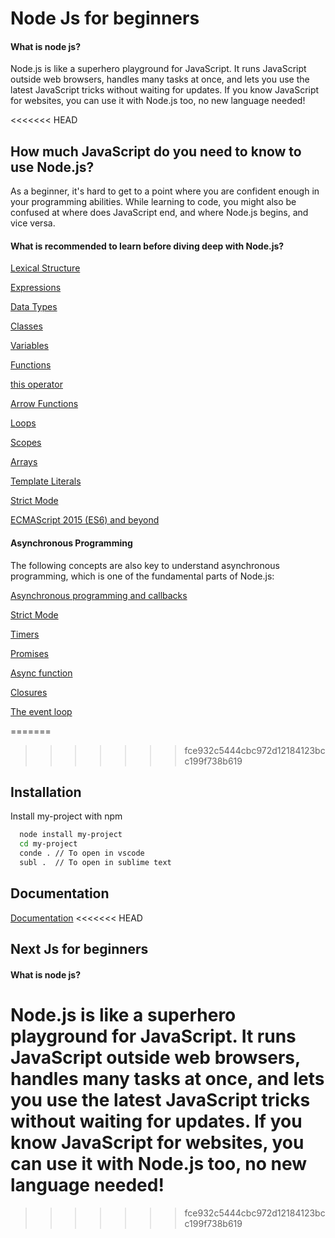 
# Node Js for beginners

#### What is node js?
Node.js is like a superhero playground for JavaScript. It runs JavaScript outside web browsers, handles many tasks at once, and lets you use the latest JavaScript tricks without waiting for updates. If you know JavaScript for websites, you can use it with Node.js too, no new language needed!


<<<<<<< HEAD
## How much JavaScript do you need to know to use Node.js?

As a beginner, it's hard to get to a point where you are confident enough in your programming abilities. While learning to code, you might also be confused at where does JavaScript end, and where Node.js begins, and vice versa.

#### What is recommended to learn before diving deep with Node.js?

[Lexical Structure](https://developer.mozilla.org/en-US/docs/Web/JavaScript/Reference/Lexical_grammar)

[Expressions](https://developer.mozilla.org/en-US/docs/Web/JavaScript/Reference/Operators)

[Data Types](https://developer.mozilla.org/en-US/docs/Web/JavaScript/Data_structures)

[Classes](https://developer.mozilla.org/en-US/docs/Web/JavaScript/Reference/Classes)

[Variables](https://developer.mozilla.org/en-US/docs/Learn/JavaScript/First_steps/Variables#what_is_a_variable)

[Functions](https://developer.mozilla.org/en-US/docs/Learn/JavaScript/First_steps/Variables#what_is_a_variable)

[this operator](https://developer.mozilla.org/en-US/docs/Web/JavaScript/Reference/Operators/this)

[Arrow Functions](https://developer.mozilla.org/en-US/docs/Web/JavaScript/Reference/Functions/Arrow_functions)

[Loops](https://developer.mozilla.org/en-US/docs/Web/JavaScript/Guide/Loops_and_iteration)

[Scopes](https://developer.mozilla.org/en-US/docs/Glossary/Scope)

[Arrays](https://developer.mozilla.org/en-US/docs/Web/JavaScript/Reference/Global_Objects/Array)

[Template Literals](https://developer.mozilla.org/en-US/docs/Web/JavaScript/Reference/Template_literals)

[Strict Mode](https://developer.mozilla.org/en-US/docs/Web/JavaScript/Reference/Strict_mode)

[ECMAScript 2015 (ES6) and beyond](https://nodejs.org/en/learn/getting-started/ecmascript-2015-es6-and-beyond)


#### Asynchronous Programming
The following concepts are also key to understand asynchronous programming, which is one of the fundamental parts of Node.js:

[Asynchronous programming and callbacks](https://developer.mozilla.org/en-US/docs/Learn/JavaScript/Asynchronous/Introducing)

[Strict Mode](https://developer.mozilla.org/en-US/docs/Web/JavaScript/Reference/Strict_mode)

[Timers](https://developer.mozilla.org/en-US/docs/Web/API/setTim)

[Promises](https://developer.mozilla.org/en-US/docs/Web/JavaScript/Guide/Using_promises)

[Async function](https://developer.mozilla.org/en-US/docs/Web/JavaScript/Reference/Statements/async_function)

[Closures](https://developer.mozilla.org/en-US/docs/Web/JavaScript/Closures)

[The event loop](https://developer.mozilla.org/en-US/docs/Web/JavaScript/Event_loop)

=======
>>>>>>> fce932c5444cbc972d12184123bcc199f738b619
## Installation

Install my-project with npm

```bash
  node install my-project
  cd my-project
  conde . // To open in vscode
  subl .  // To open in sublime text
```
    
## Documentation

[Documentation](https://nodejs.org/en/learn/getting-started/introduction-to-nodejs)
<<<<<<< HEAD


## Next Js for beginners

#### What is node js?
Node.js is like a superhero playground for JavaScript. It runs JavaScript outside web browsers, handles many tasks at once, and lets you use the latest JavaScript tricks without waiting for updates. If you know JavaScript for websites, you can use it with Node.js too, no new language needed!
=======
>>>>>>> fce932c5444cbc972d12184123bcc199f738b619
